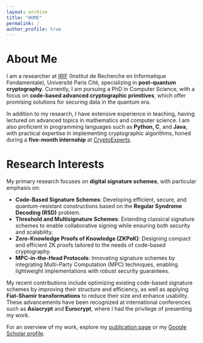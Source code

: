 ```yaml
---
layout: archive
title: "HOME"
permalink: /
author_profile: true
---
```


# About Me
I am a researcher at [IRIF](http://www.irif.fr) (Institut de Recherche en Informatique Fondamentale), Université Paris Cité, specializing in **post-quantum cryptography**. Currently, I am pursuing a PhD in Computer Science, with a focus on **code-based advanced cryptographic primitives**, which offer promising solutions for securing data in the quantum era.

In addition to my research, I have extensive experience in teaching, having lectured on advanced topics in mathematics and computer science. I am also proficient in programming languages such as **Python, C**, and **Java**, with practical expertise in implementing cryptographic algorithms, honed during a **five-month internship** at [CryptoExperts](https://www.cryptoexperts.com/).

# Research Interests
My primary research focuses on **digital signature schemes**, with particular emphasis on:

- **Code-Based Signature Schemes**: Developing efficient, secure, and quantum-resistant constructions based on the **Regular Syndrome Decoding (RSD)** problem.
- **Threshold and Multisignature Schemes**: Extending classical signature schemes to enable collaborative signing while ensuring both security and scalability.
- **Zero-Knowledge Proofs of Knowledge (ZKPoK)**: Designing compact and efficient ZK proofs tailored to the needs of code-based cryptography.
- **MPC-in-the-Head Protocols**: Innovating signature schemes by integrating Multi-Party Computation (MPC) techniques, enabling lightweight implementations with robust security guarantees.

My recent contributions include optimizing existing code-based signature schemes by improving their structure and efficiency, as well as applying **Fiat-Shamir transformations** to reduce their size and enhance usability. These advancements have been recognized at international conferences such as **Asiacrypt** and **Eurocrypt**, where I had the privilege of presenting my work.

For an overview of my work, explore my [publication page](/publications/) or my [Google Scholar profile](https://scholar.google.com/citations?hl=it&user=L7Ld9SUAAAAJ). 

